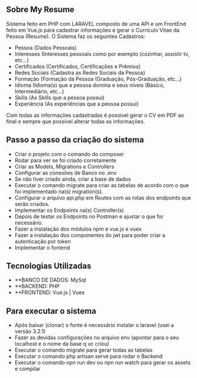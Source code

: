 ## Sobre My Resume

Sistema feito em PHP com LARAVEL composto de uma API e um FrontEnd feito em Vue.js para cadastrar informações e gerar o Curriculo Vitae da Pessoa (Resume).
O Sistema faz os seguintes Cadastros:

- Pessoa (Dados Pessoais)
- Interesses (Interesses pessoais como por exemplo (cozinhar, assistir tv, etc...)
- Certificados (Certificados, Certificações e Prêmios)
- Redes Sociais (Cadastra as Redes Sociais da Pessoa)
- Formação (Formação da Pessoa (Graduação, Pós-Graduação, etc...)
- Idioma (Idioma(s) que a pessoa domina e seus níveis (Básico, Intermediário, etc...)
- Skills (As Skills que a pessoa possui)
- Experiência (As experiências que a pessoa possui)

Com todas as informações cadastradas é possível gerar o CV em PDF ao final e sempre que possível alterar todas as informações.

## Passo a passo da criação do sistema

- Criar o projeto com o comando do composer
- Rodar para ver se foi criado corretamente
- Criar as Models, Migrations e Controllers
- Configurar as conexões de Banco no .env
- Se não tiver criado ainda, criar a base de dados
- Executar o comando migrate para criar as tabelas de acordo com o que foi implementado na(s) migration(s).
- Configurar o arquivo api.php em Routes com as rotas dos endpoints que serão criados.
- Implementar os Endpoints na(s) Controller(s)
- Depois de testar os Endpoints no Postman e ajustar o que for necessário.
- Fazer a instalação dos módulos npm e vue.js e vuex
- Fazer a instalação dos componentes do jwt para poder criar a autenticação por token
- Implementar o fontend
  
## Tecnologias Utilizadas

- **BANCO DE DADOS: MySql
- **BACKEND: PHP
- **FRONTEND: Vue.js | Vuex

## Para executar o sistema

- Após baixar (clonar) o fonte é necessário instalar o laravel (usei a versão 3.2.1)
- Fazer as devidas configurações no arquivo env (apontar para o seu localhost e o nome da base q vc criou)
- Executar o comando migrate para gerar todas as tabelas
- Executar o comando php artisan serve para rodar o Backend
- Executar o comando npn run dev ou npn run watch para gerar os assets e compilar
